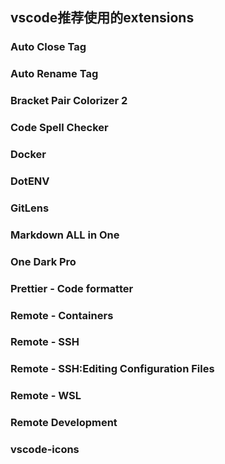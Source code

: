 ## vscode推荐使用的extensions

### Auto Close Tag

### Auto Rename Tag

### Bracket Pair Colorizer 2

### Code Spell Checker

### Docker

### DotENV

### GitLens

### Markdown ALL in One

### One Dark Pro

### Prettier - Code formatter

### Remote - Containers

### Remote - SSH

### Remote - SSH:Editing Configuration Files

### Remote - WSL

### Remote Development

### vscode-icons

